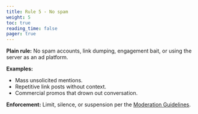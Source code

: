 ```yaml
---
title: Rule 5 - No spam
weight: 5
toc: true
reading_time: false
pager: true
---
```


**Plain rule:** No spam accounts, link dumping, engagement bait, or using the server as an ad platform.

**Examples:**
- Mass unsolicited mentions.
- Repetitive link posts without context.
- Commercial promos that drown out conversation.

**Enforcement:** Limit, silence, or suspension per the [Moderation Guidelines](/docs/policies/moderation-guidelines/).
